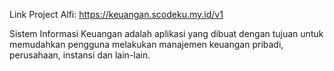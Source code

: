 

Link Project Alfi: https://keuangan.scodeku.my.id/v1 <br>


Sistem Informasi Keuangan adalah aplikasi yang dibuat dengan tujuan untuk memudahkan pengguna melakukan manajemen keuangan pribadi, perusahaan, instansi dan lain-lain.


